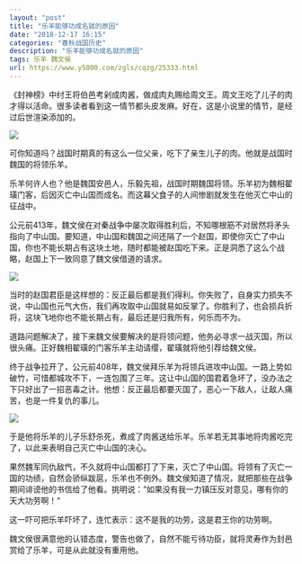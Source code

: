 ```yaml
---
layout: "post"
title: "乐羊能够功成名就的原因"
date: "2018-12-17 16:15"
categories: "春秋战国历史"
description: "乐羊能够功成名就的原因"
tags: 乐羊 魏文侯
url: https://www.y5000.com/zgls/cqzg/25333.html
---
```






《封神榜》中纣王将伯邑考剁成肉酱，做成肉丸赐给周文王。周文王吃了儿子的肉才得以活命。很多读者看到这一情节都头皮发麻。好在，这是小说里的情节，是经过后世渲染添加的。

![](https://img.y5000.com/uploads/allimg/170905/13-1FZ5155212235.jpg)

可你知道吗？战国时期真的有这么一位父亲，吃下了亲生儿子的肉。他就是战国时魏国的将领乐羊。

乐羊何许人也？他是魏国安邑人，乐毅先祖，战国时期魏国将领。乐羊初为魏相翟璜门客，后因灭亡中山国而成名。而这幕父食子的人间惨剧就发生在他灭亡中山的征战中。

公元前413年，魏文侯在对秦战争中屡次取得胜利后，不知哪根筋不对居然将矛头指向了中山国。要知道，中山国和魏国之间还隔了一个赵国，即使你灭亡了中山国，你也不能长期占有这块土地，随时都能被赵国吃下来。正是洞悉了这么个战略，赵国上下一致同意了魏文侯借道的请求。

![](https://img.y5000.com/uploads/allimg/170905/13-1FZ5155240B0.jpg)

当时的赵国君臣是这样想的：反正最后都是我们得利。你失败了，自身实力损失不说，中山国也元气大伤，我们再攻取中山国就易如反掌了。你胜利了，也会损兵折将，这块飞地你也不能长期占有，最后还是归我所有，何乐而不为。

道路问题解决了，接下来魏文侯要解决的是将领问题，他务必寻求一战灭国，所以很头痛。正好魏相翟璜的门客乐羊主动请缨，翟璜就将他引荐给魏文侯。

终于战争拉开了，公元前408年，魏文侯拜乐羊为将领兵进攻中山国。一路上势如破竹，可惜都城攻不下，一连包围了三年。这让中山国的国君着急坏了，没办法之下只好出了一招恶毒之计。他想：反正最后都要灭国了，恶心一下敌人，让敌人痛苦，也是一件复仇的事儿。

![](https://img.y5000.com/uploads/allimg/170905/13-1FZ5155255P1.jpg)

于是他将乐羊的儿子乐舒杀死，煮成了肉酱送给乐羊。乐羊若无其事地将肉酱吃完了，以此来表明自己灭亡中山国的决心。

果然魏军同仇敌忾，不久就将中山国都打了下来，灭亡了中山国。将领有了灭亡一国的功绩，自然会骄纵跋扈，乐羊也不例外。魏文侯知道了情况，就把那些在战争期间诽谤他的书信给了他看。挑明说：”如果没有我一力镇压反对意见，哪有你的天大功劳啊！“

这一吓可把乐羊吓坏了，连忙表示：这不是我的功劳，这是君王你的功劳啊。

魏文侯很满意他的认错态度，警告也做了，自然不能亏待功臣，就将灵寿作为封邑赏给了乐羊，可是从此就没有重用他。

